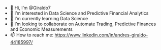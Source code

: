 - 👋 Hi, I’m @Giraldo7
- 👀 I’m interested in Data Science and Predictive Financial Analytics
- 🌱 I’m currently learning Data Science
- 💞️ I’m looking to collaborate on Automate Trading, Predictive Finances and Economic Measurements
- 📫 How to reach me:  https://www.linkedin.com/in/andres-giraldo-44185997/

<!---
Giraldo7/Giraldo7 is a ✨ special ✨ repository because its `README.md` (this file) appears on your GitHub profile.
You can click the Preview link to take a look at your changes.
--->
